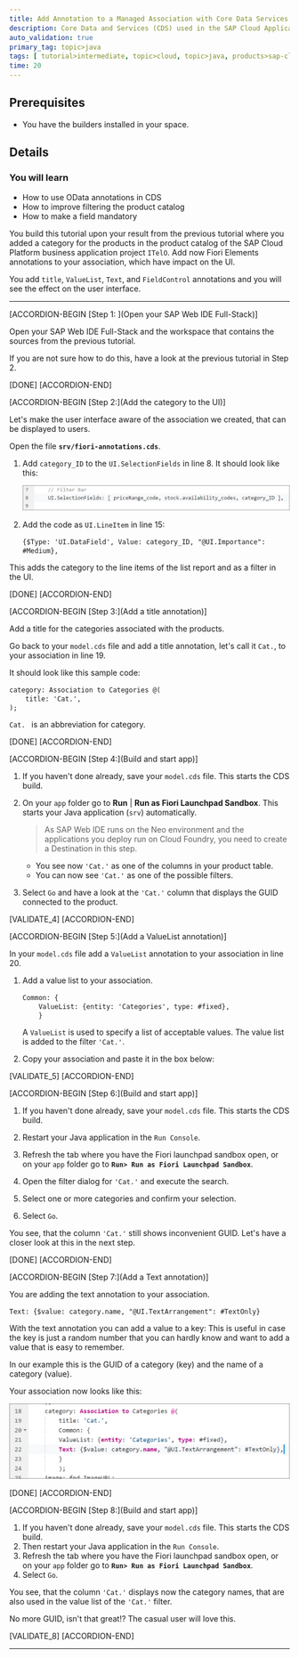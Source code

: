 ```yaml
---
title: Add Annotation to a Managed Association with Core Data Services
description: Core Data and Services (CDS) used in the SAP Cloud Application Programming Model supports annotations from Fiori Elements. Add four of them and explore the results.
auto_validation: true
primary_tag: topic>java
tags: [ tutorial>intermediate, topic>cloud, topic>java, products>sap-cloud-platform, products>sap-web-ide, software-product-function>sap-cloud-application-programming-model ]
time: 20
---
```


## Prerequisites  
 - You have the builders installed in your space.


## Details
### You will learn  
  - How to use OData annotations in CDS
  - How to improve filtering the product catalog
  - How to make a field mandatory

You build this tutorial upon your result from the previous tutorial where you added a category for the products in the product catalog of the SAP Cloud Platform business application project `ITelO`. Add now Fiori Elements annotations to your association, which have impact on the UI.

You add `title`, `ValueList`, `Text`, and `FieldControl` annotations and you will see the effect on the user interface.

---

[ACCORDION-BEGIN [Step 1: ](Open your SAP Web IDE Full-Stack)]

Open your SAP Web IDE Full-Stack and the workspace that contains the sources from the previous tutorial.

If you are not sure how to do this, have a look at the previous tutorial in Step 2.

[DONE]
[ACCORDION-END]


[ACCORDION-BEGIN [Step 2:](Add the category to the UI)]

Let's make the user interface aware of the association we created, that can be displayed to users.

Open the file **`srv/fiori-annotations.cds`**.

1. Add `category_ID` to the `UI.SelectionFields` in line 8. It should look like this:

    ![UI.SelectionFields](itelouiselection.png)

2. Add the code as `UI.LineItem` in line 15:

    ```
    {$Type: 'UI.DataField', Value: category_ID, "@UI.Importance": #Medium},
    ```

This adds the category to the line items of the list report and as a filter in the UI.


[DONE]
[ACCORDION-END]

[ACCORDION-BEGIN [Step 3:](Add a title annotation)]

Add a title for the categories associated with the products.

Go back to your `model.cds` file and add a title annotation, let's call it `Cat.`, to your association in line 19.

It should look like this sample code:

```
category: Association to Categories @(
    title: 'Cat.',
);

```

`Cat. ` is an abbreviation for category.

[DONE]
[ACCORDION-END]

[ACCORDION-BEGIN [Step 4:](Build and start app)]


 1. If you haven't done already, save your `model.cds` file. This starts the CDS build.

 2. On your `app` folder go to **Run** | **Run as Fiori Launchpad Sandbox**. This starts your Java application (`srv`) automatically.

    >As SAP Web IDE runs on the Neo environment and the applications you deploy run on Cloud Foundry, you need to create a Destination in this step.


     - You see now `'Cat.'` as one of the columns in your product table.
     - You can now see `'Cat.'` as one of the possible filters.

 3. Select `Go` and have a look at the `'Cat.'` column that displays the GUID connected to the product.


[VALIDATE_4]
[ACCORDION-END]


[ACCORDION-BEGIN [Step 5:](Add a ValueList annotation)]

In your `model.cds` file add a `ValueList` annotation to your association in line 20.

1. Add a value list to your association.

    ```
    Common: {
        ValueList: {entity: 'Categories', type: #fixed},
        }
    ```

    A `ValueList` is used to specify a list of acceptable values. The value list is added to the filter `'Cat.'`.

2. Copy your association and paste it in the box below:

[VALIDATE_5]
[ACCORDION-END]



[ACCORDION-BEGIN [Step 6:](Build and start app)]

 1. If you haven't done already, save your `model.cds` file. This starts the CDS build.

 2. Restart your Java application in the `Run Console`.

 3. Refresh the tab where you have the Fiori launchpad sandbox open, or on your `app` folder go to **`Run> Run as Fiori Launchpad Sandbox`**.

 4. Open the filter dialog for `'Cat.'` and execute the search.

 5. Select one or more categories and confirm your selection.

 6. Select `Go`.

You see, that the column `'Cat.'` still shows inconvenient GUID. Let's have a closer look at this in the next step.


[DONE]
[ACCORDION-END]

[ACCORDION-BEGIN [Step 7:](Add a Text annotation)]

You are adding the text annotation to your association.

```
Text: {$value: category.name, "@UI.TextArrangement": #TextOnly}
```

With the text annotation you can add a value to a key: This is useful in case the key is just a random number that you can hardly know and want to add a value that is easy to remember.

In our example this is the GUID of a category (key) and the name of a category (value).

Your association now looks like this:

![Code with text annotation](itelotextanno.png)


[DONE]
[ACCORDION-END]

[ACCORDION-BEGIN [Step 8:](Build and start app)]

 1. If you haven't done already, save your `model.cds` file. This starts the CDS build.
 2. Then restart your Java application in the `Run Console`.
 3. Refresh the tab where you have the Fiori launchpad sandbox open, or on your `app` folder go to **`Run> Run as Fiori Launchpad Sandbox`**.
 4. Select `Go`.

You see, that the column `'Cat.'` displays now the category names, that are also used in the value list of the `'Cat.'` filter.

No more GUID, isn't that great!? The casual user will love this.

[VALIDATE_8]
[ACCORDION-END]




---
